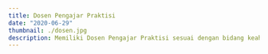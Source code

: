 ```yaml
---
title: Dosen Pengajar Praktisi
date: "2020-06-29"
thumbnail: ./dosen.jpg
description: Memiliki Dosen Pengajar Praktisi sesuai dengan bidang keahliannya, memiliki sertifikasi internasional dan berpengalaman.
---
```

